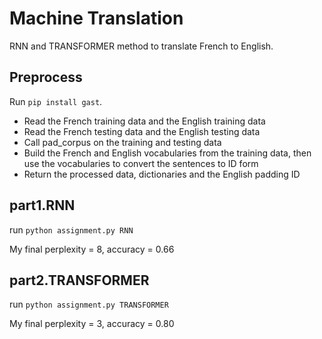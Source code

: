 # Machine Translation
RNN and TRANSFORMER method to translate French to English. 

## Preprocess
Run `pip install gast`.
* Read the French training data and the English training data
* Read the French testing data and the English testing data
* Call pad_corpus on the training and testing data
* Build the French and English vocabularies from the training data, then use the vocabularies to convert the sentences to ID form
* Return the processed data, dictionaries and the English padding ID

## part1.RNN
run `python assignment.py RNN`

My final perplexity = 8, accuracy = 0.66

## part2.TRANSFORMER
run `python assignment.py TRANSFORMER`

My final perplexity = 3, accuracy = 0.80


